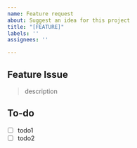 ```yaml
---
name: Feature request
about: Suggest an idea for this project
title: "[FEATURE]"
labels: ''
assignees: ''

---
```


## Feature Issue
> description

## To-do
- [ ] todo1
- [ ] todo2
